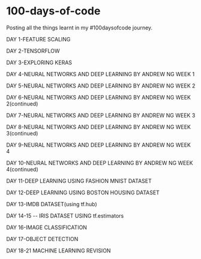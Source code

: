 # 100-days-of-code
Posting all the things learnt in my #100daysofcode journey.

DAY 1-FEATURE SCALING

DAY 2-TENSORFLOW

DAY 3-EXPLORING KERAS

DAY 4-NEURAL NETWORKS AND DEEP LEARNING BY ANDREW NG WEEK 1

DAY 5-NEURAL NETWORKS AND DEEP LEARNING BY ANDREW NG WEEK 2

DAY 6-NEURAL NETWORKS AND DEEP LEARNING BY ANDREW NG WEEK 2(continued)

DAY 7-NEURAL NETWORKS AND DEEP LEARNING BY ANDREW NG WEEK 3

DAY 8-NEURAL NETWORKS AND DEEP LEARNING BY ANDREW NG WEEK 3(continued)

DAY 9-NEURAL NETWORKS AND DEEP LEARNING BY ANDREW NG WEEK 4

DAY 10-NEURAL NETWORKS AND DEEP LEARNING BY ANDREW NG WEEK 4(continued)

DAY 11-DEEP LEARNING USING FASHION MNIST DATASET

DAY 12-DEEP LEARNING USING BOSTON HOUSING DATASET

DAY 13-IMDB DATASET(using tf.hub)

DAY 14-15 -- IRIS DATASET USING tf.estimators

DAY 16-IMAGE CLASSIFICATION

DAY 17-OBJECT DETECTION

DAY 18-21 MACHINE LEARNING REVISION
